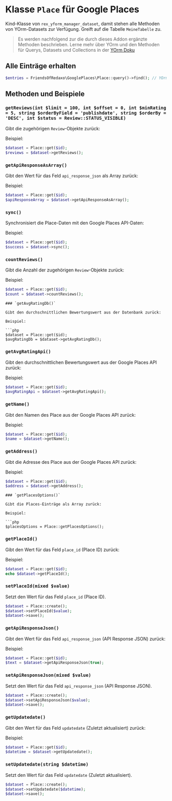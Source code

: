 # Klasse `Place` für Google Places

Kind-Klasse von `rex_yform_manager_dataset`, damit stehen alle Methoden von YOrm-Datasets zur Verfügung. Greift auf die Tabelle `MeineTabelle` zu.

> Es werden nachfolgend zur die durch dieses Addon ergänzte Methoden beschrieben. Lerne mehr über YOrm und den Methoden für Querys, Datasets und Collections in der [YOrm Doku](https://github.com/yakamara/yform/blob/master/docs/04_yorm.md)

## Alle Einträge erhalten

```php
$entries = FriendsOfRedaxo\GooglePlaces\Place::query()->find(); // YOrm-Standard-Methode zum Finden von Einträgen, lässt sich mit where(), Limit(), etc. einschränken und Filtern.
```

## Methoden und Beispiele

### `getReviews(int $limit = 100, int $offset = 0, int $minRating = 5, string $orderByField = 'publishdate', string $orderBy = 'DESC', int $status = Review::STATUS_VISIBLE)`

Gibt die zugehörigen `Review`-Objekte zurück:

Beispiel:

```php
$dataset = Place::get($id);
$reviews = $dataset->getReviews();
```

### `getApiResponseAsArray()`

Gibt den Wert für das Feld `api_response_json` als Array zurück:

Beispiel:

```php
$dataset = Place::get($id);
$apiResponseArray = $dataset->getApiResponseAsArray();
```

### `sync()`

Synchronisiert die Place-Daten mit den Google Places API-Daten:

Beispiel:

```php
$dataset = Place::get($id);
$success = $dataset->sync();
```

### `countReviews()`

Gibt die Anzahl der zugehörigen `Review`-Objekte zurück:

Beispiel:

```php
$dataset = Place::get($id);
$count = $dataset->countReviews();
```

```
### `getAvgRatingDb()`

Gibt den durchschnittlichen Bewertungswert aus der Datenbank zurück:

Beispiel:

```php
$dataset = Place::get($id);
$avgRatingDb = $dataset->getAvgRatingDb();
```

### `getAvgRatingApi()`

Gibt den durchschnittlichen Bewertungswert aus der Google Places API zurück:

Beispiel:

```php
$dataset = Place::get($id);
$avgRatingApi = $dataset->getAvgRatingApi();
```

### `getName()`

Gibt den Namen des Place aus der Google Places API zurück:

Beispiel:

```php
$dataset = Place::get($id);
$name = $dataset->getName();
```

### `getAddress()`

Gibt die Adresse des Place aus der Google Places API zurück:

Beispiel:

```php
$dataset = Place::get($id);
$address = $dataset->getAddress();
```

```
### `getPlacesOptions()`

Gibt die Places-Einträge als Array zurück:

Beispiel:

```php
$placesOptions = Place::getPlacesOptions();
```

### `getPlaceId()`

Gibt den Wert für das Feld `place_id` (Place ID) zurück:

Beispiel:

```php
$dataset = Place::get($id);
echo $dataset->getPlaceId();
```

### `setPlaceId(mixed $value)`

Setzt den Wert für das Feld `place_id` (Place ID).

```php
$dataset = Place::create();
$dataset->setPlaceId($value);
$dataset->save();
```

### `getApiResponseJson()`

Gibt den Wert für das Feld `api_response_json` (API Response JSON) zurück:

Beispiel:

```php
$dataset = Place::get($id);
$text = $dataset->getApiResponseJson(true);
```

### `setApiResponseJson(mixed $value)`

Setzt den Wert für das Feld `api_response_json` (API Response JSON).

```php
$dataset = Place::create();
$dataset->setApiResponseJson($value);
$dataset->save();
```

### `getUpdatedate()`

Gibt den Wert für das Feld `updatedate` (Zuletzt aktualisiert) zurück:

Beispiel:

```php
$dataset = Place::get($id);
$datetime = $dataset->getUpdatedate();
```

### `setUpdatedate(string $datetime)`

Setzt den Wert für das Feld `updatedate` (Zuletzt aktualisiert).

```php
$dataset = Place::create();
$dataset->setUpdatedate($datetime);
$dataset->save();
```
